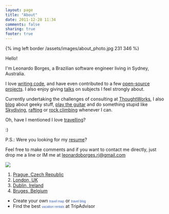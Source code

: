 ```yaml
---
layout: page
title: "About"
date: 2011-12-28 11:34
comments: false
sharing: true
footer: true
---
```


{% img left border /assets/images/about_photo.jpg 231 346 %}

Hello!

I'm Leonardo Borges, a Brazilian software engineer living in Sydney, Australia.

I love [writing code](http://github.com/leonardoborges "My github account"), and have even contributed to a few [open-source projects](http://www.leonardoborges.com/writings/projects/ "Projects"). I also enjoy giving [talks](http://www.slideshare.net/borgesleonardo "My talks on SlideShare") on subjects I feel strongly about.

Currently undertaking the challenges of consulting at [ThoughtWorks](http://www.thoughtworks.com), I also [blog](http://www.leonardoborges.com/writings/ "My Blog") about geeky stuff, [play the guitar](http://www.flickr.com/photos/leonardo_borges/4907179924/ "My guitar and I") and do something stupid like [Skydiving](http://www.youtube.com/watch?v=NZe1ELx4jY0 "Skydiving in Sydney"), [rafting](http://www.youtube.com/watch?v=RuD34olLLuc "Rafting in Rio, Brazil") or [rock climbing](http://www.facebook.com/photo.php?pid=1699&amp;l=a2a2e53c79&amp;id=1687860111 "Rock climbing in Rio, Brazil") whenever I can.

Oh, have I mentioned I love [travelling](http://www.tripadvisor.com/MemberProfile-cpt-a_publictmap.1-a_uid.F36E8157798EAF76A8684BC6FDB95DBD "TripAdvisor Map")?

:)

P.S.: Were you looking for my [resume](http://leonardoborges.com/resume "Leonardo Borges' Resume")?


Feel free to make comments and if you want to contact me directly, just drop me a line or IM me at leonardoborges.rj@gmail.com

  
  <div id="ta_travelmap" style="width:430px;">
  <img src="http://www.tripadvisor.com/CommunityMapImage?id=16801229&type=TRIPADVISOR&size=LARGE">
  <ol id="ta_favoritelist">
  <li><a href="http://www.tripadvisor.com/Tourism-g274707-Prague_Bohemia-Vacations.html">Prague, Czech Republic</a></li>
  <li><a href="http://www.tripadvisor.com/Tourism-g186338-London_England-Vacations.html">London, UK</a></li>
  <li><a href="http://www.tripadvisor.com/Tourism-g186605-Dublin_County_Dublin-Vacations.html">Dublin, Ireland</a></li>
  <li><a href="http://www.tripadvisor.com/Tourism-g188671-Bruges_West_Flanders-Vacations.html">Bruges, Belgium</a></li>
  </ol>
  <ul id="ta_links">
  <li>Create your own <a href="http://www.tripadvisor.com/MemberProfile-cpt" style="font-size:10px; font-family:Verdana, Arial, Helvetica, sans-serif; color:#3860B0; text-decoration:none;">travel map</a> or <a href="http://www.travelpod.com/" style="font-size:10px; font-family:Verdana, Arial, Helvetica, sans-serif; color:#3860B0; text-decoration:none;">travel blog</a></li>
  <li>Find the best <a href="http://www.tripadvisor.com/VacationRentals" style="font-size:10px; font-family:Verdana, Arial, sans-serif; color:#3860B0; text-decoration:none;">vacation rentals</a> at TripAdvisor</li>
  </ul>
  </div>
  <script src="http://www.tripadvisor.com/MapEmbed?mid=E.lg3sthmuTQ128pxMYDTzDg%3D%3D&nop=true&frm=pt&Version=VACATION_RENT_006"></script>



